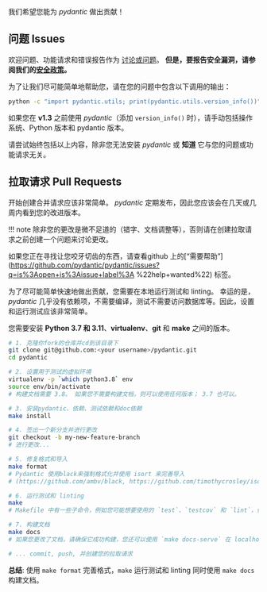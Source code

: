 我们希望您能为 *pydantic* 做出贡献！

## 问题 Issues

欢迎问题、功能请求和错误报告作为 [讨论或问题](https://github.com/pydantic/pydantic/issues/new/choose)。 **但是，要报告安全漏洞，请参阅我们的[安全政策](https://github.com/pydantic/pydantic/security/policy)。**

为了让我们尽可能简单地帮助您，请在您的问题中包含以下调用的输出：

```bash
python -c "import pydantic.utils; print(pydantic.utils.version_info())"
```

如果您在 **v1.3** 之前使用 *pydantic*（添加 `version_info()` 时），请手动包括操作系统、Python 版本和 pydantic 版本。

请尝试始终包括以上内容，除非您无法安装 *pydantic* 或 **知道** 它与您的问题或功能请求无关。

## 拉取请求 Pull Requests

开始创建合并请求应该非常简单。 *pydantic* 定期发布，因此您应该会在几天或几周内看到您的改进版本。

!!! note
    除非您的更改是微不足道的（错字、文档调整等），否则请在创建拉取请求之前创建一个问题来讨论更改。

如果您正在寻找让您咬牙切齿的东西，请查看github 上的[“需要帮助”](https://github.com/pydantic/pydantic/issues?q=is%3Aopen+is%3Aissue+label%3A %22help+wanted%22) 标签。

为了尽可能简单快速地做出贡献，您需要在本地运行测试和 linting。 幸运的是，*pydantic* 几乎没有依赖项，不需要编译，测试不需要访问数据库等。因此，设置和运行测试应该非常简单。

您需要安装 **Python 3.7 和 3.11**、**virtualenv**、**git** 和 **make** 之间的版本。

```bash
# 1. 克隆你fork的仓库并cd到该目录下
git clone git@github.com:<your username>/pydantic.git
cd pydantic

# 2. 设置用于测试的虚拟环境
virtualenv -p `which python3.8` env
source env/bin/activate
# 构建文档需要 3.8。 如果您不需要构建文档，则可以使用任何版本； 3.7 也可以。

# 3. 安装pydantic、依赖、测试依赖和doc依赖
make install

# 4. 签出一个新分支并进行更改
git checkout -b my-new-feature-branch
# 进行更改...

# 5. 修复格式和导入
make format
# Pydantic 使用black来强制格式化并使用 isort 来完善导入
# (https://github.com/ambv/black, https://github.com/timothycrosley/isort)

# 6. 运行测试和 linting
make
# Makefile 中有一些子命令，例如您可能想要使用的 `test`、`testcov` 和 `lint`，但通常您只需要 `make` 就可以了

# 7. 构建文档
make docs
# 如果您更改了文档，请确保它成功构建，您还可以使用 `make docs-serve` 在 localhost:8000 提供文档

# ... commit, push, 并创建您的拉取请求
```

**总结**: 使用 `make format` 完善格式，`make` 运行测试和 linting 同时使用 `make docs` 构建文档。
